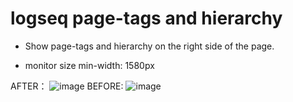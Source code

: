# logseq page-tags and hierarchy
 - Show page-tags and hierarchy on the right side of the page.

 - monitor size min-width: 1580px

AFTER：
![image](https://user-images.githubusercontent.com/111847207/194802454-bae4573b-1cb6-45e9-bae0-4f58f37720f9.png)
BEFORE:
![image](https://user-images.githubusercontent.com/111847207/194802486-018c4910-2af9-40f0-a6fa-c318537655ad.png)
